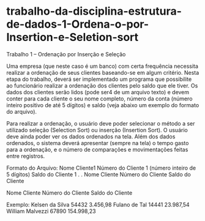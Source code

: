 # trabalho-da-disciplina-estrutura-de-dados-1-Ordena-o-por-Insertion-e-Seletion-sort

Trabalho 1 – Ordenação por Inserção e Seleção

Uma empresa (que neste caso é um banco) com certa frequência necessita realizar a ordenação de seus clientes baseando-se em algum critério. Nesta etapa do trabalho, deverá ser implementado um programa que possibilite ao funcionário realizar a ordenação dos clientes pelo saldo que ele tiver. Os dados dos clientes serão lidos (pode ser4 de um arquivo texto) e devem conter para cada cliente o seu nome completo, número da conta (número inteiro positivo de até 5 dígitos) e saldo (veja abaixo um exemplo do formato do arquivo).

Para realizar a ordenação, o usuário deve poder selecionar o método a ser utilizado seleção (Selection Sort) ou inserção (Insertion Sort). O usuário deve ainda poder ver os dados ordenados na tela. Além dos dados ordenados, o sistema deverá apresentar (sempre na tela) o tempo gasto para a ordenação, e o número de comparações e movimentações feitas entre registros.

Formato do Arquivo: Nome Cliente1 Número do Cliente 1 (número inteiro de 5 dígitos) Saldo do Cliente 1 . . Nome Cliente Número do Cliente Saldo do Cliente

Nome Cliente Número do Cliente Saldo do Cliente

Exemplo: Kelsen da Silva 54432 3.456,98 Fulano de Tal 14441 23.987,54 William Malvezzi 67890 154.998,23

